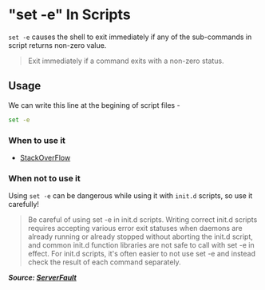 # "set -e" In Scripts

`set -e` causes the shell to exit immediately if any of the sub-commands in script returns non-zero value.

> Exit immediately if a command exits with a non-zero status.

## Usage

We can write this line at the begining of script files -

```bash
set -e
```

### When to use it

- [StackOverFlow](https://stackoverflow.com/questions/13468481/when-to-use-set-e)

### When not to use it

Using `set -e` can be dangerous while using it with `init.d` scripts, so use it carefully!

> Be careful of using set -e in init.d scripts. Writing correct init.d scripts requires accepting various error exit statuses when daemons are already running or already stopped without aborting the init.d script, and common init.d function libraries are not safe to call with set -e in effect. For init.d scripts, it's often easier to not use set -e and instead check the result of each command separately.

**_Source: [ServerFault](https://serverfault.com/a/416097)_**
